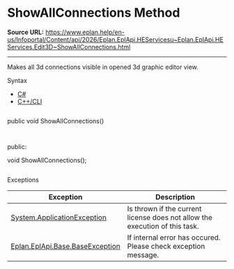 # ShowAllConnections Method

**Source URL:** https://www.eplan.help/en-us/Infoportal/Content/api/2026/Eplan.EplApi.HEServicesu~Eplan.EplApi.HEServices.Edit3D~ShowAllConnections.html

---

Makes all 3d connections visible in opened 3d graphic editor view.

Syntax

- [C#](#i-syntax-CS)
- [C++/CLI](#i-syntax-CPP2005)

```
```
public void ShowAllConnections()
```
```

```
```
public:

void ShowAllConnections();
```
```

Exceptions

| Exception | Description |
| --- | --- |
| [System.ApplicationException](#) | Is thrown if the current license does not allow the execution of this task. |
| [Eplan.EplApi.Base.BaseException](Eplan.EplApi.Baseu~Eplan.EplApi.Base.BaseException.html) | If internal error has occured. Please check exception message. |
